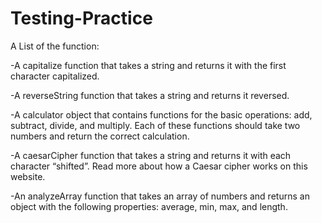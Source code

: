 # Testing-Practice
A List of the function:

-A capitalize function that takes a string and returns it with the first character capitalized.

-A reverseString function that takes a string and returns it reversed.

-A calculator object that contains functions for the basic operations: add, subtract, divide, and multiply. Each of these functions should take two numbers and return the correct calculation.

-A caesarCipher function that takes a string and returns it with each character “shifted”. Read more about how a Caesar cipher works on this website.

-An analyzeArray function that takes an array of numbers and returns an object with the following properties: average, min, max, and length.
